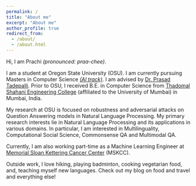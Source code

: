 ```yaml
---
permalink: /
title: "About me"
excerpt: "About me"
author_profile: true
redirect_from: 
  - /about/
  - /about.html
---
```



Hi, I am Prachi _(pronounced: praa-chee)_.

I am a student at Oregon State University (OSU). I am currently pursuing Masters in Computer Science [_(AI track)_](https://eecs.oregonstate.edu/artificial-intelligence-and-robotics). I am advised by [Dr. Prasad Tadepalli](https://eecs.oregonstate.edu/people/tadepalli-prasad). Prior to OSU, I received B.E. in Computer Science from [Thadomal Shahani Engineering College](https://tsec.edu/) (affiliated to the University of Mumbai) in Mumbai, India.

My research at OSU is focused on robustness and adversarial attacks on Question Answering models in Natural Language Processing. My primary research interests lie in Natural Language Processing and its applications in various domains. In particular, I am interested in Multilinguality, Computational Social Science, Commonsense QA and Multimodal QA.

Currently, I am also working part-time as a Machine Learning Engineer at [Memorial Sloan Kettering Cancer Center](https://careers.mskcc.org/career-areas/data-science-and-engineering/) (MSKCC).

Outside work, I love hiking, playing badminton, cooking vegetarian food, and, teaching myself new languages. Check out my blog on food and travel and everything else!